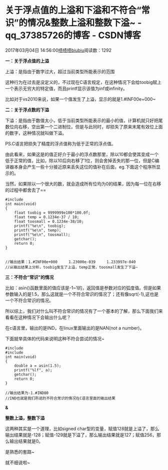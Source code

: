 # 关于浮点值的上溢和下溢和不符合“常识”的情况&整数上溢和整数下溢~ - qq_37385726的博客 - CSDN博客





2017年03月04日 14:56:00[啧啧啧biubiu](https://me.csdn.net/qq_37385726)阅读数：1292








**一：关于浮点值的上溢**

上溢：是指由于数字过大，超过当前类型所能表示的范围

这种行为在过去是没定义的，不过现在C语言规定，在这种情况下会给toobig赋上一个表示无穷大的特定值，而且printf显示该值为inf或infinity。

比如对于vs2010来说，如果一个值发生了上溢，显示的就是1.#INF00e+000~




**二：关于浮点数的下溢**

下溢：是指由于数值太小，低于当前类型所能表示的最小的值，计算机就只好把尾数位向右移，空出第一个二进制位，但是与此同时，却损失了原来末尾有效位上面的数字，这种情况就叫做下溢。




PS.C语言把损失了精度的浮点值称为低于正常的浮点值。

由此看来，如果这是的值正好介于最小的浮点数那里，除以10都会使其变成一个低于正常的值，比如，除以10后向右移了1位，则会舍掉丢失的那一位，但是C编译器本身会产生一些十分接近原来丢失这位的值补在后面，eg.下面这个程序所显示的。


当然，如果除以一个很大的数，就会造成所有位均为0的结果，因为每一位在右移的过程中都舍去了==







```
#include
int main(void)
{
	float toobig = 9999999e100*100.0f;
	float temp = 0.1234e-37 / 10;
	float toosmall = 0.1234e-38/10;
	printf("%e\n", toobig);
	printf("%e\n", temp);
	printf("%e\n", toosmall);
	getchar();
	return 0;
}


//输出结果：1.#INF00e+000     1.23000e-039     1.233997e-040
//从输出结果上分析，toobig发生了上溢，temp正常，toosmall发生了下溢~
```








**三：不符合“常识”的情况**

比如：asin()函数里面的值应该是-1~1的，返回值是参数对应的弧度值。但是如果参数输入的是1.5，那么这就是一个不符合常识的情况了；还有像sqrt(-1),这也是一个不符合常识的情况。

所以综上，我们对什么叫不符合常识的情况有了一个基本的了解，那么下面我们来看看在这种情况下会输出什么呢？




在c语言里，输出的是IND，在linux里面输出的是NAN(not a number)。

下面就举具体的代码来说明这种不符合尝试的情况~






```
#include
#include
int main(void)
{
	double a = asin(1.5);
	printf("%lf", a);
	getchar();
	return 0;
}

//输出结果为-1.#IND00
//IND也就是我们所说的不符合常识的情况在C语言里面的输出结果
```





**&**



**整数上溢，整数下溢**

这两种其实是一个道理，比如signed char型的变量，赋值128就是上溢了，那么输出结果就是-128；赋值-129就是下溢了，那么输出结果就是127；赋值256，那么输出结果就是0。

是熟悉的套路~

就不细说啦~





